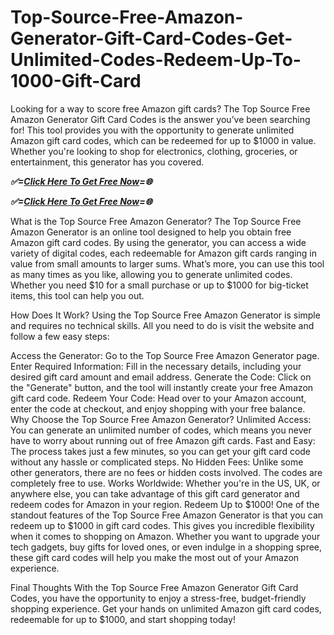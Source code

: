 # Top-Source-Free-Amazon-Generator-Gift-Card-Codes-Get-Unlimited-Codes-Redeem-Up-To-1000-Gift-Card

Looking for a way to score free Amazon gift cards? The Top Source Free Amazon Generator Gift Card Codes is the answer you’ve been searching for! This tool provides you with the opportunity to generate unlimited Amazon gift card codes, which can be redeemed for up to $1000 in value. Whether you're looking to shop for electronics, clothing, groceries, or entertainment, this generator has you covered.

***✅=[Click Here To Get Free Now](https://btadeal.com/am7vc3x/)=🌐***

***✅=[Click Here To Get Free Now](https://btadeal.com/am7vc3x/)=🌐***


What is the Top Source Free Amazon Generator?
The Top Source Free Amazon Generator is an online tool designed to help you obtain free Amazon gift card codes. By using the generator, you can access a wide variety of digital codes, each redeemable for Amazon gift cards ranging in value from small amounts to larger sums. What’s more, you can use this tool as many times as you like, allowing you to generate unlimited codes. Whether you need $10 for a small purchase or up to $1000 for big-ticket items, this tool can help you out.

How Does It Work?
Using the Top Source Free Amazon Generator is simple and requires no technical skills. All you need to do is visit the website and follow a few easy steps:

Access the Generator: Go to the Top Source Free Amazon Generator page.
Enter Required Information: Fill in the necessary details, including your desired gift card amount and email address.
Generate the Code: Click on the "Generate" button, and the tool will instantly create your free Amazon gift card code.
Redeem Your Code: Head over to your Amazon account, enter the code at checkout, and enjoy shopping with your free balance.
Why Choose the Top Source Free Amazon Generator?
Unlimited Access: You can generate an unlimited number of codes, which means you never have to worry about running out of free Amazon gift cards.
Fast and Easy: The process takes just a few minutes, so you can get your gift card code without any hassle or complicated steps.
No Hidden Fees: Unlike some other generators, there are no fees or hidden costs involved. The codes are completely free to use.
Works Worldwide: Whether you're in the US, UK, or anywhere else, you can take advantage of this gift card generator and redeem codes for Amazon in your region.
Redeem Up to $1000!
One of the standout features of the Top Source Free Amazon Generator is that you can redeem up to $1000 in gift card codes. This gives you incredible flexibility when it comes to shopping on Amazon. Whether you want to upgrade your tech gadgets, buy gifts for loved ones, or even indulge in a shopping spree, these gift card codes will help you make the most out of your Amazon experience.

Final Thoughts
With the Top Source Free Amazon Generator Gift Card Codes, you have the opportunity to enjoy a stress-free, budget-friendly shopping experience. Get your hands on unlimited Amazon gift card codes, redeemable for up to $1000, and start shopping today!
